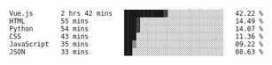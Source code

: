 
<!--START_SECTION:waka-->

```text
Vue.js       2 hrs 42 mins   ██████████▓░░░░░░░░░░░░░░   42.22 %
HTML         55 mins         ███▓░░░░░░░░░░░░░░░░░░░░░   14.49 %
Python       54 mins         ███▓░░░░░░░░░░░░░░░░░░░░░   14.07 %
CSS          43 mins         ███░░░░░░░░░░░░░░░░░░░░░░   11.36 %
JavaScript   35 mins         ██▒░░░░░░░░░░░░░░░░░░░░░░   09.22 %
JSON         33 mins         ██░░░░░░░░░░░░░░░░░░░░░░░   08.63 %
```

<!--END_SECTION:waka-->

<!--unk0e-ctrlmd-blitzh-->

